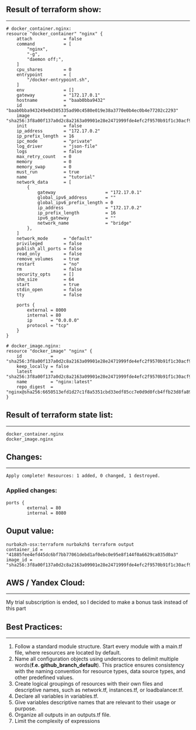 ## Result of terraform show:
___

```
# docker_container.nginx:
resource "docker_container" "nginx" {
    attach            = false
    command           = [
        "nginx",
        "-g",
        "daemon off;",
    ]
    cpu_shares        = 0
    entrypoint        = [
        "/docker-entrypoint.sh",
    ]
    env               = []
    gateway           = "172.17.0.1"
    hostname          = "baab0bba9432"
    id                = "baab0bba943249e0d305335ad90c4580e019e38a3770e0b4ec0b4e77202c2293"
    image             = "sha256:3f8a00f137a0d2c8a2163a09901e28e2471999fde4efc2f9570b91f1c30acf94"
    init              = false
    ip_address        = "172.17.0.2"
    ip_prefix_length  = 16
    ipc_mode          = "private"
    log_driver        = "json-file"
    logs              = false
    max_retry_count   = 0
    memory            = 0
    memory_swap       = 0
    must_run          = true
    name              = "tutorial"
    network_data      = [
        {
            gateway                   = "172.17.0.1"
            global_ipv6_address       = ""
            global_ipv6_prefix_length = 0
            ip_address                = "172.17.0.2"
            ip_prefix_length          = 16
            ipv6_gateway              = ""
            network_name              = "bridge"
        },
    ]
    network_mode      = "default"
    privileged        = false
    publish_all_ports = false
    read_only         = false
    remove_volumes    = true
    restart           = "no"
    rm                = false
    security_opts     = []
    shm_size          = 64
    start             = true
    stdin_open        = false
    tty               = false

    ports {
        external = 8000
        internal = 80
        ip       = "0.0.0.0"
        protocol = "tcp"
    }
}

# docker_image.nginx:
resource "docker_image" "nginx" {
    id           = "sha256:3f8a00f137a0d2c8a2163a09901e28e2471999fde4efc2f9570b91f1c30acf94nginx:latest"
    keep_locally = false
    latest       = "sha256:3f8a00f137a0d2c8a2163a09901e28e2471999fde4efc2f9570b91f1c30acf94"
    name         = "nginx:latest"
    repo_digest  = "nginx@sha256:6650513efd1d27c1f8a5351cbd33edf85cc7e0d9d0fcb4ffb23d8fa89b601ba8"
}

```

## Result of terraform state list:
___
```
docker_container.nginx
docker_image.nginx
```

## Changes:
___

```
Apply complete! Resources: 1 added, 0 changed, 1 destroyed.
```
### Applied changes:
```
ports {
        external = 80
        internal = 8080
```

## Ouput value:
```
nurbakzh-osx:terraform nurbakzh$ terraform output
container_id = "41885fee4efd45dc6bf7bb77061debd1af0ebc0e95e8f144f0a6629ca035d0a3"
image_id = "sha256:3f8a00f137a0d2c8a2163a09901e28e2471999fde4efc2f9570b91f1c30acf94nginx:latest"
```

## AWS / Yandex Cloud:
___
My trial subscription is ended, so I decided to make a bonus task instead of this part

## Best Practices:
___
1. Follow a standard module structure. Start every module with a main.tf file, where resources are located by default.
2. Name all configuration objects using underscores to delimit multiple words(**f.e. github_branch_default**). This practice ensures consistency with the naming convention for resource types, data source types, and other predefined values.
3. Create logical groupings of resources with their own files and descriptive names, such as network.tf, instances.tf, or loadbalancer.tf.
4. Declare all variables in variables.tf.
5. Give variables descriptive names that are relevant to their usage or purpose.
6. Organize all outputs in an outputs.tf file.
7. Limit the complexity of expressions